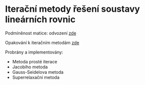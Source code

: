 # Iterační metody řešení soustavy lineárních rovnic

Podmíněnost matice: odvození [zde](https://github.com/SebastianLorenz/NME1cv/edit/master/cv4/podminenost_matice.pdf)

Opakování k iteračním metodám [zde](https://github.com/SebastianLorenz/NME1cv/edit/master/cv4/teorie_iteracni_metody.pdf)

Probrány a implementovány:
* Metoda prosté iterace
* Jacobiho metoda
* Gauss-Seidelova metoda
* Superrelaxační metoda
